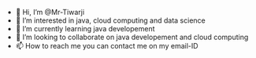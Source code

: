 - 👋 Hi, I’m @Mr-Tiwarji
- 👀 I’m interested in java, cloud computing and data science
- 🌱 I’m currently learning java developement
- 💞️ I’m looking to collaborate on java developement and cloud computing
- 📫 How to reach me you can contact me on my email-ID

<!---
Mr-Tiwarji/Mr-Tiwarji is a ✨ special ✨ repository because its `README.md` (this file) appears on your GitHub profile.
You can click the Preview link to take a look at your changes.
--->
